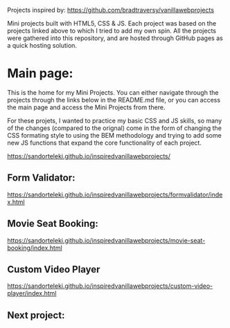 Projects inspired by: https://github.com/bradtraversy/vanillawebprojects

Mini projects built with HTML5, CSS & JS. Each project was based on the projects linked above to which I tried to add my own spin. All the projects were gathered into this repository, and are hosted through GitHub pages as a quick hosting solution.

# Main page: 
This is the home for my Mini Projects. You can either navigate through the projects through the links below in the README.md file, or you can access the main page and access the Mini Projects from there.

For these projets, I wanted to practice my basic CSS and JS skills, so many of the changes (compared to the orignal) come in the form of changing the CSS formating style to using the BEM methodology and trying to add some new JS functions that expand the core functionality of each project.

https://sandorteleki.github.io/inspiredvanillawebprojects/

## Form Validator:
https://sandorteleki.github.io/inspiredvanillawebprojects/formvalidator/index.html

## Movie Seat Booking:
https://sandorteleki.github.io/inspiredvanillawebprojects/movie-seat-booking/index.html

## Custom Video Player
https://sandorteleki.github.io/inspiredvanillawebprojects/custom-video-player/index.html

## Next project:
